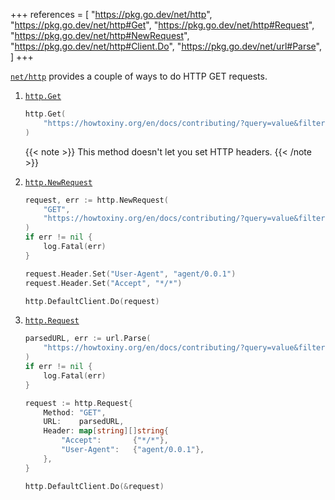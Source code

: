 +++
references = [
    "https://pkg.go.dev/net/http",
    "https://pkg.go.dev/net/http#Get",
    "https://pkg.go.dev/net/http#Request",
    "https://pkg.go.dev/net/http#NewRequest",
    "https://pkg.go.dev/net/http#Client.Do",
    "https://pkg.go.dev/net/url#Parse",
]
+++

[`net/http`](https://pkg.go.dev/net/http) provides a couple of ways to do
HTTP GET requests.

1. [`http.Get`](https://pkg.go.dev/net/http#Get)

   ```go
   http.Get(
       "https://howtoxiny.org/en/docs/contributing/?query=value&filter=other",
   )
   ```

   {{< note >}} This method doesn't let you set HTTP headers. {{< /note >}}

2. [`http.NewRequest`](https://pkg.go.dev/net/http#NewRequest)

   ```go
   request, err := http.NewRequest(
       "GET",
       "https://howtoxiny.org/en/docs/contributing/?query=value&filter=other",
   )
   if err != nil {
       log.Fatal(err)
   }

   request.Header.Set("User-Agent", "agent/0.0.1")
   request.Header.Set("Accept", "*/*")

   http.DefaultClient.Do(request)
   ```

3. [`http.Request`](https://pkg.go.dev/net/http#Request)

   ```go
   parsedURL, err := url.Parse(
       "https://howtoxiny.org/en/docs/contributing/?query=value&filter=other",
   )
   if err != nil {
       log.Fatal(err)
   }

   request := http.Request{
       Method: "GET",
       URL:    parsedURL,
       Header: map[string][]string{
           "Accept":       {"*/*"},
           "User-Agent":   {"agent/0.0.1"},
       },
   }

   http.DefaultClient.Do(&request)
   ```
